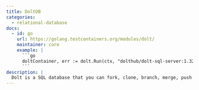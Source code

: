 ```yaml
---
title: DoltDB
categories:
  - relational-database
docs:
  - id: go
    url: https://golang.testcontainers.org/modules/dolt/
    maintainer: core
    example: |
      ```go
      doltContainer, err := dolt.Run(ctx, "dolthub/dolt-sql-server:1.32.4")
      ```
description: |
  Dolt is a SQL database that you can fork, clone, branch, merge, push and pull just like a Git repository.
---
```

